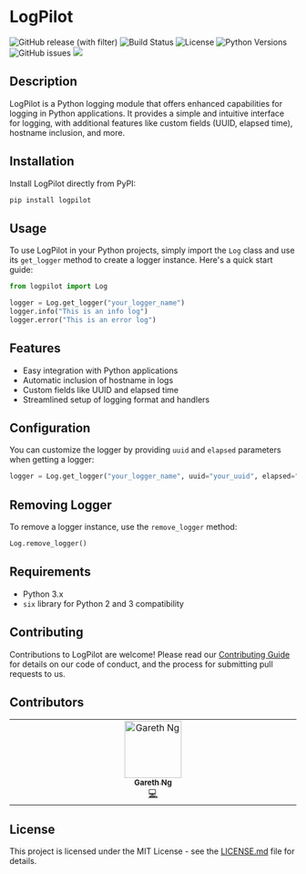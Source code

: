 # LogPilot

![GitHub release (with filter)](https://img.shields.io/github/v/release/garethng/logpilot)
![Build Status](https://img.shields.io/github/actions/workflow/status/garethng/logpilot/python-publish.yml)
![License](https://img.shields.io/badge/license-MIT-green.svg)
![Python Versions](https://img.shields.io/pypi/pyversions/logpilot.svg)
![GitHub issues](https://img.shields.io/github/issues/garethng/LogPilot)
![](https://img.shields.io/pypi/dm/logpilot)
## Description
LogPilot is a Python logging module that offers enhanced capabilities for logging in Python applications. It provides a simple and intuitive interface for logging, with additional features like custom fields (UUID, elapsed time), hostname inclusion, and more.

## Installation
Install LogPilot directly from PyPI:
```bash
pip install logpilot
```

## Usage
To use LogPilot in your Python projects, simply import the `Log` class and use its `get_logger` method to create a logger instance. Here's a quick start guide:

```python
from logpilot import Log

logger = Log.get_logger("your_logger_name")
logger.info("This is an info log")
logger.error("This is an error log")
```

## Features
- Easy integration with Python applications
- Automatic inclusion of hostname in logs
- Custom fields like UUID and elapsed time
- Streamlined setup of logging format and handlers

## Configuration
You can customize the logger by providing `uuid` and `elapsed` parameters when getting a logger:

```python
logger = Log.get_logger("your_logger_name", uuid="your_uuid", elapsed="time_elapsed")
```

## Removing Logger
To remove a logger instance, use the `remove_logger` method:

```python
Log.remove_logger()
```

## Requirements
- Python 3.x
- `six` library for Python 2 and 3 compatibility

## Contributing
Contributions to LogPilot are welcome! Please read our [Contributing Guide](CONTRIBUTING.md) for details on our code of conduct, and the process for submitting pull requests to us.

## Contributors

<!-- ALL-CONTRIBUTORS-LIST:START - Do not remove or modify this section -->
<!-- prettier-ignore-start -->
<!-- markdownlint-disable -->
<table>
  <tbody>
    <tr>
      <td align="center" valign="top" width="14.28%"><a href="https://blog.wuqingzhe.cn"><img src="https://avatars.githubusercontent.com/u/22514420?v=4?s=100" width="100px;" alt="Gareth Ng"/><br /><sub><b>Gareth Ng</b></sub></a><br /><a href="#code-garethng" title="Code">💻</a></td>
    </tr>
  </tbody>
</table>

<!-- markdownlint-restore -->
<!-- prettier-ignore-end -->

<!-- ALL-CONTRIBUTORS-LIST:END -->


## License
This project is licensed under the MIT License - see the [LICENSE.md](LICENSE) file for details.

